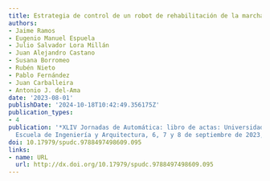 ```yaml
---
title: Estrategia de control de un robot de rehabilitación de la marcha pseudoestacionario
authors:
- Jaime Ramos
- Eugenio Manuel Espuela
- Julio Salvador Lora Millán
- Juan Alejandro Castano
- Susana Borromeo
- Rubén Nieto
- Pablo Fernández
- Juan Carballeira
- Antonio J. del-Ama
date: '2023-08-01'
publishDate: '2024-10-18T10:42:49.356175Z'
publication_types:
- 4
publication: '*XLIV Jornadas de Automática: libro de actas: Universidad de Zaragoza,
  Escuela de Ingeniería y Arquitectura, 6, 7 y 8 de septiembre de 2023, Zaragoza*'
doi: 10.17979/spudc.9788497498609.095
links:
- name: URL
  url: http://dx.doi.org/10.17979/spudc.9788497498609.095
---
```

